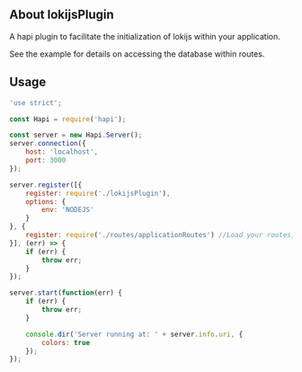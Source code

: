 
## About lokijsPlugin

A hapi plugin to facilitate the initialization of lokijs within your application.

See the example for details on accessing the database within routes.

## Usage

```js
'use strict';

const Hapi = require('hapi');

const server = new Hapi.Server();
server.connection({
    host: 'localhost',
    port: 3000
});

server.register([{
    register: require('./lokijsPlugin'),
    options: {
        env: 'NODEJS' 
    }
}, {
    register: require('./routes/applicationRoutes') //Load your routes, blah, blah...
}], (err) => {
    if (err) {
        throw err;
    }
});

server.start(function(err) {
    if (err) {
        throw err;
    }

    console.dir('Server running at: ' + server.info.uri, {
        colors: true
    });
});
```

